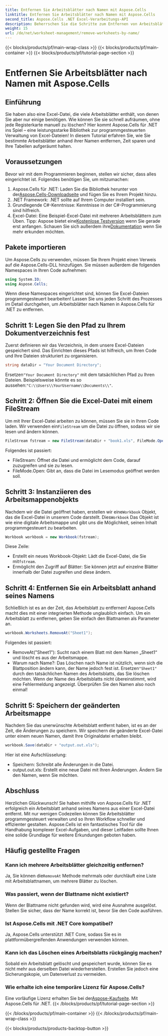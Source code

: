 ```yaml
---
title: Entfernen Sie Arbeitsblätter nach Namen mit Aspose.Cells
linktitle: Entfernen Sie Arbeitsblätter nach Namen mit Aspose.Cells
second_title: Aspose.Cells .NET Excel-Verarbeitungs-API
description: Beherrschen Sie die Schritte zum Entfernen von Arbeitsblättern nach Namen in Excel mit Aspose.Cells für .NET. Folgen Sie dieser detaillierten, anfängerfreundlichen Anleitung, um Ihre Aufgaben zu optimieren.
weight: 15
url: /de/net/worksheet-management/remove-worksheets-by-name/
---
```


{{< blocks/products/pf/main-wrap-class >}}
{{< blocks/products/pf/main-container >}}
{{< blocks/products/pf/tutorial-page-section >}}

# Entfernen Sie Arbeitsblätter nach Namen mit Aspose.Cells

## Einführung
Sie haben also eine Excel-Datei, die viele Arbeitsblätter enthält, von denen Sie aber nur einige benötigen. Wie können Sie sie schnell aufräumen, ohne jede Registerkarte manuell zu löschen? Hier kommt Aspose.Cells für .NET ins Spiel – eine leistungsstarke Bibliothek zur programmgesteuerten Verwaltung von Excel-Dateien! In diesem Tutorial erfahren Sie, wie Sie bestimmte Arbeitsblätter anhand ihrer Namen entfernen, Zeit sparen und Ihre Tabellen aufgeräumt halten.
## Voraussetzungen
Bevor wir mit dem Programmieren beginnen, stellen wir sicher, dass alles eingerichtet ist. Folgendes benötigen Sie, um mitzumachen:
1.  Aspose.Cells für .NET: Laden Sie die Bibliothek herunter von der[Aspose.Cells-Downloadseite](https://releases.aspose.com/cells/net/) und fügen Sie es Ihrem Projekt hinzu.
2. .NET Framework: .NET sollte auf Ihrem Computer installiert sein.
3. Grundlegende C#-Kenntnisse: Kenntnisse in der C#-Programmierung sind hilfreich.
4. Excel-Datei: Eine Beispiel-Excel-Datei mit mehreren Arbeitsblättern zum Üben.
 Tipp: Aspose bietet eine[Kostenlose Testversion](https://releases.aspose.com/) wenn Sie gerade erst anfangen. Schauen Sie sich außerdem ihre[Dokumentation](https://reference.aspose.com/cells/net/) wenn Sie mehr erkunden möchten.
## Pakete importieren
Um Aspose.Cells zu verwenden, müssen Sie Ihrem Projekt einen Verweis auf die Aspose.Cells-DLL hinzufügen. Sie müssen außerdem die folgenden Namespaces in Ihren Code aufnehmen:
```csharp
using System.IO;
using Aspose.Cells;
```
Wenn diese Namespaces eingerichtet sind, können Sie Excel-Dateien programmgesteuert bearbeiten!
Lassen Sie uns jeden Schritt des Prozesses im Detail durchgehen, um Arbeitsblätter nach Namen in Aspose.Cells für .NET zu entfernen.
## Schritt 1: Legen Sie den Pfad zu Ihrem Dokumentverzeichnis fest
Zuerst definieren wir das Verzeichnis, in dem unsere Excel-Dateien gespeichert sind. Das Einrichten dieses Pfads ist hilfreich, um Ihren Code und Ihre Dateien strukturiert zu organisieren. 
```csharp
string dataDir = "Your Document Directory";
```
 Ersetzen`"Your Document Directory"` mit dem tatsächlichen Pfad zu Ihren Dateien. Beispielsweise könnte es so aussehen:`"C:\\Users\\YourUsername\\Documents\\"`.
## Schritt 2: Öffnen Sie die Excel-Datei mit einem FileStream
Um mit Ihrer Excel-Datei arbeiten zu können, müssen Sie sie in Ihren Code laden. Wir verwenden ein`FileStream` um die Datei zu öffnen, sodass wir sie lesen und ändern können.
```csharp
FileStream fstream = new FileStream(dataDir + "book1.xls", FileMode.Open);
```
Folgendes ist passiert:
- FileStream: Öffnet die Datei und ermöglicht dem Code, darauf zuzugreifen und sie zu lesen.
- FileMode.Open: Gibt an, dass die Datei im Lesemodus geöffnet werden soll.
## Schritt 3: Instanziieren des Arbeitsmappenobjekts
 Nachdem wir die Datei geöffnet haben, erstellen wir eine`Workbook` Objekt, das die Excel-Datei in unserem Code darstellt. Dies`Workbook` Das Objekt ist wie eine digitale Arbeitsmappe und gibt uns die Möglichkeit, seinen Inhalt programmgesteuert zu bearbeiten.
```csharp
Workbook workbook = new Workbook(fstream);
```
Diese Zeile:
-  Erstellt ein neues Workbook-Objekt: Lädt die Excel-Datei, die Sie mit`fstream`.
- Ermöglicht den Zugriff auf Blätter: Sie können jetzt auf einzelne Blätter innerhalb der Datei zugreifen und diese ändern.
## Schritt 4: Entfernen Sie ein Arbeitsblatt anhand seines Namens
Schließlich ist es an der Zeit, das Arbeitsblatt zu entfernen! Aspose.Cells macht dies mit einer integrierten Methode unglaublich einfach. Um ein Arbeitsblatt zu entfernen, geben Sie einfach den Blattnamen als Parameter an.
```csharp
workbook.Worksheets.RemoveAt("Sheet1");
```
Folgendes ist passiert:
- RemoveAt("Sheet1"): Sucht nach einem Blatt mit dem Namen „Sheet1“ und löscht es aus der Arbeitsmappe.
- Warum nach Name?: Das Löschen nach Name ist nützlich, wenn sich die Blattposition ändern kann, der Name jedoch fest ist.
 Ersetzen`"Sheet1"` durch den tatsächlichen Namen des Arbeitsblatts, das Sie löschen möchten. Wenn der Name des Arbeitsblatts nicht übereinstimmt, wird eine Fehlermeldung angezeigt. Überprüfen Sie den Namen also noch einmal!
## Schritt 5: Speichern der geänderten Arbeitsmappe
Nachdem Sie das unerwünschte Arbeitsblatt entfernt haben, ist es an der Zeit, die Änderungen zu speichern. Wir speichern die geänderte Excel-Datei unter einem neuen Namen, damit Ihre Originaldatei erhalten bleibt.
```csharp
workbook.Save(dataDir + "output.out.xls");
```
Hier ist eine Aufschlüsselung:
- Speichern: Schreibt alle Änderungen in die Datei.
- output.out.xls: Erstellt eine neue Datei mit Ihren Änderungen. Ändern Sie den Namen, wenn Sie möchten.
## Abschluss
Herzlichen Glückwunsch! Sie haben mithilfe von Aspose.Cells für .NET erfolgreich ein Arbeitsblatt anhand seines Namens aus einer Excel-Datei entfernt. Mit nur wenigen Codezeilen können Sie Arbeitsblätter programmgesteuert verwalten und so Ihren Workflow schneller und effizienter gestalten. Aspose.Cells ist ein fantastisches Tool für die Handhabung komplexer Excel-Aufgaben, und dieser Leitfaden sollte Ihnen eine solide Grundlage für weitere Erkundungen geboten haben.
## Häufig gestellte Fragen
### Kann ich mehrere Arbeitsblätter gleichzeitig entfernen?
 Ja, Sie können die`RemoveAt` Methode mehrmals oder durchläuft eine Liste mit Arbeitsblattnamen, um mehrere Blätter zu löschen.
### Was passiert, wenn der Blattname nicht existiert?
Wenn der Blattname nicht gefunden wird, wird eine Ausnahme ausgelöst. Stellen Sie sicher, dass der Name korrekt ist, bevor Sie den Code ausführen.
### Ist Aspose.Cells mit .NET Core kompatibel?
Ja, Aspose.Cells unterstützt .NET Core, sodass Sie es in plattformübergreifenden Anwendungen verwenden können.
### Kann ich das Löschen eines Arbeitsblatts rückgängig machen?
Sobald ein Arbeitsblatt gelöscht und gespeichert wurde, können Sie es nicht mehr aus derselben Datei wiederherstellen. Erstellen Sie jedoch eine Sicherungskopie, um Datenverlust zu vermeiden.
### Wie erhalte ich eine temporäre Lizenz für Aspose.Cells?
 Eine vorläufige Lizenz erhalten Sie bei der[Aspose-Kaufseite](https://purchase.aspose.com/temporary-license/).
Mit Aspose.Cells für .NET.
{{< /blocks/products/pf/tutorial-page-section >}}

{{< /blocks/products/pf/main-container >}}
{{< /blocks/products/pf/main-wrap-class >}}

{{< blocks/products/products-backtop-button >}}
